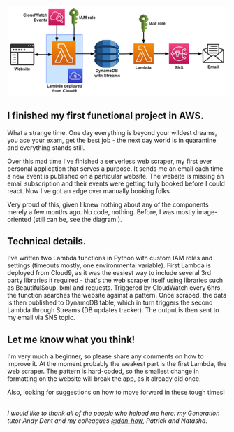 ![](diagram.png)



## I finished my first functional project in AWS. 



What a strange time. One day everything is beyond your wildest dreams, you ace your exam, get the best job - the next day world is in quarantine and everything stands still.

Over this mad time I've finished a serverless web scraper, my first ever personal application that serves a purpose. It sends me an email each time a new event is published on a particular website. The website is missing an email subscription and their events were getting fully booked before I could react. Now I've got an edge over manually booking folks.

Very proud of this, given I knew nothing about any of the components merely a few months ago. No code, nothing. Before, I was mostly image-oriented (still can be, see the diagram!). 


## Technical details.

I've written two Lambda functions in Python with custom IAM roles and settings (timeouts mostly, one environmental variable). First Lambda is deployed from Cloud9, as it was the easiest way to include several 3rd party libraries it required - that's the web scraper itself using libraries such as BeautifulSoup, lxml and requests. Triggered by CloudWatch every 6hrs, the function searches the website against a pattern. Once scraped, the data is then published to DynamoDB table, which in turn triggers the second Lambda through Streams (DB updates tracker). The output is then sent to my email via SNS topic. <br />



## Let me know what you think!



I'm very much a beginner, so please share any comments on how to improve it. At the moment probably the weakest part is the first Lambda, the web scraper. The pattern is hard-coded, so the smallest change in formatting on the website will break the app, as it already did once.

Also, looking for suggestions on how to move forward in these tough times! <br /> <br />







*I would like to thank all of the people who helped me here: my Generation tutor Andy Dent and my colleagues [@dan-how]( https://github.com/dan-how ), Patrick and Natasha.*
